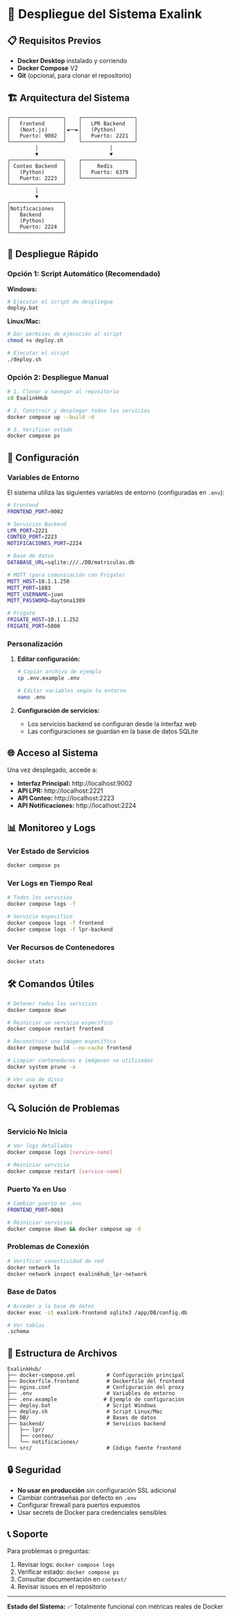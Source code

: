 # 🚀 Despliegue del Sistema Exalink

## 📋 Requisitos Previos

- **Docker Desktop** instalado y corriendo
- **Docker Compose** V2
- **Git** (opcional, para clonar el repositorio)

## 🏗️ Arquitectura del Sistema

```
┌─────────────────┐    ┌─────────────────┐
│   Frontend      │    │   LPR Backend   │
│   (Next.js)     │◄──►│   (Python)      │
│   Puerto: 9002  │    │   Puerto: 2221  │
└─────────────────┘    └─────────────────┘
         │                       │
         ▼                       ▼
┌─────────────────┐    ┌─────────────────┐
│ Conteo Backend  │    │     Redis       │
│   (Python)      │    │   Puerto: 6379  │
│   Puerto: 2223  │    └─────────────────┘
└─────────────────┘
         │
         ▼
┌─────────────────┐
│Notificaciones   │
│   Backend       │
│   (Python)      │
│   Puerto: 2224  │
└─────────────────┘
```

## 🚀 Despliegue Rápido

### Opción 1: Script Automático (Recomendado)

**Windows:**
```bash
# Ejecutar el script de despliegue
deploy.bat
```

**Linux/Mac:**
```bash
# Dar permisos de ejecución al script
chmod +x deploy.sh

# Ejecutar el script
./deploy.sh
```

### Opción 2: Despliegue Manual

```bash
# 1. Clonar o navegar al repositorio
cd ExalinkHub

# 2. Construir y desplegar todos los servicios
docker compose up --build -d

# 3. Verificar estado
docker compose ps
```

## 🔧 Configuración

### Variables de Entorno

El sistema utiliza las siguientes variables de entorno (configuradas en `.env`):

```bash
# Frontend
FRONTEND_PORT=9002

# Servicios Backend
LPR_PORT=2221
CONTEO_PORT=2223
NOTIFICACIONES_PORT=2224

# Base de datos
DATABASE_URL=sqlite:///./DB/matriculas.db

# MQTT (para comunicación con Frigate)
MQTT_HOST=10.1.1.250
MQTT_PORT=1883
MQTT_USERNAME=juan
MQTT_PASSWORD=daytona1309

# Frigate
FRIGATE_HOST=10.1.1.252
FRIGATE_PORT=5000
```

### Personalización

1. **Editar configuración:**
   ```bash
   # Copiar archivo de ejemplo
   cp .env.example .env

   # Editar variables según tu entorno
   nano .env
   ```

2. **Configuración de servicios:**
   - Los servicios backend se configuran desde la interfaz web
   - Las configuraciones se guardan en la base de datos SQLite

## 🌐 Acceso al Sistema

Una vez desplegado, accede a:

- **Interfaz Principal:** http://localhost:9002
- **API LPR:** http://localhost:2221
- **API Conteo:** http://localhost:2223
- **API Notificaciones:** http://localhost:2224

## 📊 Monitoreo y Logs

### Ver Estado de Servicios
```bash
docker compose ps
```

### Ver Logs en Tiempo Real
```bash
# Todos los servicios
docker compose logs -f

# Servicio específico
docker compose logs -f frontend
docker compose logs -f lpr-backend
```

### Ver Recursos de Contenedores
```bash
docker stats
```

## 🛠️ Comandos Útiles

```bash
# Detener todos los servicios
docker compose down

# Reiniciar un servicio específico
docker compose restart frontend

# Reconstruir una imagen específica
docker compose build --no-cache frontend

# Limpiar contenedores e imágenes no utilizadas
docker system prune -a

# Ver uso de disco
docker system df
```

## 🔍 Solución de Problemas

### Servicio No Inicia
```bash
# Ver logs detallados
docker compose logs [service-name]

# Reiniciar servicio
docker compose restart [service-name]
```

### Puerto Ya en Uso
```bash
# Cambiar puerto en .env
FRONTEND_PORT=9003

# Reiniciar servicios
docker compose down && docker compose up -d
```

### Problemas de Conexión
```bash
# Verificar conectividad de red
docker network ls
docker network inspect exalinkhub_lpr-network
```

### Base de Datos
```bash
# Acceder a la base de datos
docker exec -it exalink-frontend sqlite3 /app/DB/config.db

# Ver tablas
.schema
```

## 📁 Estructura de Archivos

```
ExalinkHub/
├── docker-compose.yml          # Configuración principal
├── Dockerfile.frontend         # Dockerfile del frontend
├── nginx.conf                  # Configuración del proxy
├── .env                        # Variables de entorno
├── .env.example               # Ejemplo de configuración
├── deploy.bat                  # Script Windows
├── deploy.sh                   # Script Linux/Mac
├── DB/                         # Bases de datos
├── backend/                    # Servicios backend
│   ├── lpr/
│   ├── conteo/
│   └── notificaciones/
└── src/                        # Código fuente frontend
```

## 🔒 Seguridad

- **No usar en producción** sin configuración SSL adicional
- Cambiar contraseñas por defecto en `.env`
- Configurar firewall para puertos expuestos
- Usar secrets de Docker para credenciales sensibles

## 📞 Soporte

Para problemas o preguntas:
1. Revisar logs: `docker compose logs`
2. Verificar estado: `docker compose ps`
3. Consultar documentación en `context/`
4. Revisar issues en el repositorio

---

**Estado del Sistema:** ✅ Totalmente funcional con métricas reales de Docker